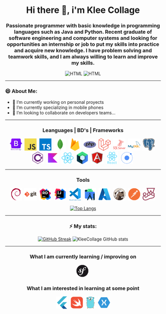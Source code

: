 <div id="header" align="center">
        <h1 align="centar"> Hi there 👋, i'm Klee Collage </h1>   
        <h3 align="center"> Passionate programmer with basic knowledge in programming languages such as Java and Python. Recent graduate of software engineering and            computer systems and looking for opportunities an internship or job to put my skills into practice and acquire new knowledge. I have problem solving and                teamwork skills, and I am always willing to learn and improve my skills. </h3> 
</div>
<div id="badges" align="center">
        <img src="https://img.shields.io/github/followers/KleeCollage?style=social" alt="HTML" with="40" height="40"/>
        <img src="https://img.shields.io/github/stars/KleeCollage?style=social" alt="HTML" with="40" height="40"/>        
       
        
</div>

---

### 😄 About Me:
    
- 🔭 I’m currently working on personal proyects
- 🌱 I’m currently specializing in mobile phones 
- 👯 I’m looking to collaborate on developers teams...
    
<!--
    - 🤔 I’m looking for help with ...
    - 💬 Ask me about ...
    - 📫 How to reach me: ...
--> 

---

<div align="center">
    <h3>Leanguages | BD's  |  Frameworks</h3>
    <div>
        <img src="https://github.com/devicons/devicon/blob/master/icons/bootstrap/bootstrap-original-wordmark.svg" alt="bootstrap" width="40" height="40"/>&nbsp;
        <img src="https://github.com/devicons/devicon/blob/master/icons/javascript/javascript-original.svg" alt="javascript" width="40" height="40"/>&nbsp;
        <img src="https://github.com/devicons/devicon/blob/master/icons/typescript/typescript-plain.svg" alt="typeScript" width="40" height="40"/>&nbsp;
        <img src="https://github.com/devicons/devicon/blob/master/icons/mongodb/mongodb-original.svg" alt="mongoDB" width="40" height="40"/>&nbsp;            
        <img src="https://github.com/devicons/devicon/blob/master/icons/firebase/firebase-original.svg" alt="firebase" width="40" height="40"/>&nbsp; 
        <img src="https://github.com/devicons/devicon/blob/master/icons/php/php-original.svg" alt="php" width="40" height="40"/>&nbsp;
        <img src="https://github.com/devicons/devicon/blob/master/icons/laravel/laravel-original.svg" alt="laravel" width="40" height="40"/>&nbsp;
        <img src="https://github.com/devicons/devicon/blob/master/icons/microsoftsqlserver/microsoftsqlserver-plain-wordmark.svg" alt="MicrosoftSQLserver" width="40" height="40"/>&nbsp;
        <img src="https://github.com/devicons/devicon/blob/master/icons/mysql/mysql-original-wordmark.svg" alt="mysql" width="40" height="40"/>&nbsp;
        <img src="https://github.com/devicons/devicon/blob/master/icons/postgresql/postgresql-original.svg" alt="postgreSql" width="40" height="40"/>&nbsp;
        <img src="https://github.com/devicons/devicon/blob/master/icons/csharp/csharp-line.svg" alt="csharp" width="40" height="40"/>&nbsp;
        <img src="https://github.com/devicons/devicon/blob/master/icons/kotlin/kotlin-original.svg" alt="kotlin" width="40" height="40"/>&nbsp;
        <img src="https://github.com/devicons/devicon/blob/master/icons/react/react-original.svg" alt="react" width="40" height="40"/>&nbsp;
        <img src="https://github.com/devicons/devicon/blob/master/icons/jetpackcompose/jetpackcompose-original.svg" alt="jetpack" width="40" height="40"/>&nbsp;
        <img src="https://github.com/devicons/devicon/blob/master/icons/angularjs/angularjs-original.svg" alt="angularjs" width="40" height="40"/>&nbsp;
        <img src="https://github.com/devicons/devicon/blob/master/icons/react/react-original-wordmark.svg" alt="react" width="40" height="40"/>&nbsp;
        <img src="https://github.com/devicons/devicon/blob/master/icons/ionic/ionic-original.svg" alt="ionic" width="40" height="40"/>&nbsp;
        
            
---
<h3>Tools</h3>
        <img src="https://github.com/devicons/devicon/blob/master/icons/debian/debian-original.svg" alt="debian" width="40" height="40"/>&nbsp;
        <img src="https://github.com/devicons/devicon/blob/master/icons/git/git-original-wordmark.svg" alt="git" width="40" height="40"/>&nbsp;
        <img src="https://github.com/devicons/devicon/blob/master/icons/rider/rider-original.svg" alt="rider" width="40" height="40"/>&nbsp;
        <img src="https://github.com/devicons/devicon/blob/master/icons/intellij/intellij-original.svg" alt="intellij" width="40" height="40"/>&nbsp;
        <img src="https://github.com/devicons/devicon/blob/master/icons/vscode/vscode-original-wordmark.svg" alt="VScode" width="40" height="40"/>&nbsp;
        <img src="https://github.com/devicons/devicon/blob/master/icons/androidstudio/androidstudio-original.svg" alt="androidStudio" width="40" height="40"/>&nbsp;
        <img src="https://github.com/devicons/devicon/blob/master/icons/azure/azure-original.svg" alt="azure" width="40" height="40"/>&nbsp;
        <img src="https://github.com/devicons/devicon/blob/master/icons/dbeaver/dbeaver-original.svg" alt="dbeaver" width="40" height="40"/>&nbsp;
        <img src="https://github.com/devicons/devicon/blob/master/icons/postman/postman-original.svg" alt="postman" width="40" height="40"/>&nbsp;
        <img src="https://github.com/devicons/devicon/blob/master/icons/jest/jest-plain.svg" alt="jest" width="40" height="40"/>&nbsp;
        
            
           
[![Top Langs](https://github-readme-stats.vercel.app/api/top-langs/?username=KleeCollage&layout=compact)](https://github.com/anuraghazra/github-readme-stats)
    </div>
    
---
        
### ⚡ My stats:
        
[![GitHub Streak](http://github-readme-streak-stats.herokuapp.com?user=KleeCollage&theme=tokyonight)](https://git.io/streak-stats)
![KleeCollage GitHub stats](https://github-readme-stats.vercel.app/api?username=KleeCollage&show_icons=true&theme=radical)

        
---

### What I am currently learning / improving on
<img src="https://github.com/devicons/devicon/blob/master/icons/symfony/symfony-original.svg" alt="symfony" width="40" height="40"/>&nbsp;

        
###  What I am interested in learning at some point
        
<img src="https://github.com/devicons/devicon/blob/master/icons/flutter/flutter-original.svg" alt="flutter" width="40" height="40"/>&nbsp;
<img src="https://github.com/devicons/devicon/blob/master/icons/swift/swift-original.svg" alt="swift" width="40" height="40"/>
<img src="https://github.com/devicons/devicon/blob/master/icons/go/go-original.svg" alt="go" width="40" height="40"/>
<img src="https://github.com/devicons/devicon/blob/master/icons/xamarin/xamarin-original.svg" alt="xamarin" width="40" height="40"/>
                                               
                                                                                            
<!--
**kleecollage/kleecollage** is a ✨ _special_ ✨ repository because its `README.md` (this file) appears on your GitHub profile.

Here are some ideas to get you started:

- 🔭 I’m currently working on ...
- 🌱 I’m currently learning ...
- 👯 I’m looking to collaborate on ...
- 🤔 I’m looking for help with ...
- 💬 Ask me about ...
- 📫 How to reach me: ...
- 😄 Pronouns: ...
- ⚡ Fun fact: ...

          _____                    _____            _____                    _____          
         /\    \                  /\    \          /\    \                  /\    \         
        /::\____\                /::\____\        /::\    \                /::\    \        
       /:::/    /               /:::/    /       /::::\    \              /::::\    \       
      /:::/    /               /:::/    /       /::::::\    \            /::::::\    \      
     /:::/    /               /:::/    /       /:::/\:::\    \          /:::/\:::\    \     
    /:::/____/               /:::/    /       /:::/__\:::\    \        /:::/__\:::\    \    
   /::::\    \              /:::/    /       /::::\   \:::\    \      /::::\   \:::\    \   
  /::::::\____\________    /:::/    /       /::::::\   \:::\    \    /::::::\   \:::\    \  
 /:::/\:::::::::::\    \  /:::/    /       /:::/\:::\   \:::\    \  /:::/\:::\   \:::\    \ 
/:::/  |:::::::::::\____\/:::/____/       /:::/__\:::\   \:::\____\/:::/__\:::\   \:::\____\
\::/   |::|~~~|~~~~~     \:::\    \       \:::\   \:::\   \::/    /\:::\   \:::\   \::/    /
 \/____|::|   |           \:::\    \       \:::\   \:::\   \/____/  \:::\   \:::\   \/____/ 
       |::|   |            \:::\    \       \:::\   \:::\    \       \:::\   \:::\    \     
       |::|   |             \:::\    \       \:::\   \:::\____\       \:::\   \:::\____\    
       |::|   |              \:::\    \       \:::\   \::/    /        \:::\   \::/    /    
       |::|   |               \:::\    \       \:::\   \/____/          \:::\   \/____/     
       |::|   |                \:::\    \       \:::\    \               \:::\    \         
       \::|   |                 \:::\____\       \:::\____\               \:::\____\        
        \:|   |                  \::/    /        \::/    /                \::/    /        
         \|___|                   \/____/          \/____/                  \/____/         
                                                                                            
-->

